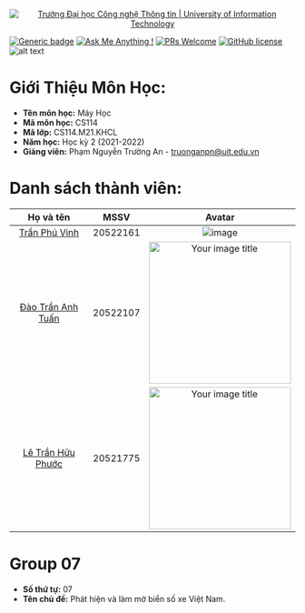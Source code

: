 <!-- Banner -->
<p align="center">
  <a href="https://www.uit.edu.vn/" title="Trường Đại học Công nghệ Thông tin" style="border: none;">
    <img src="https://i.imgur.com/WmMnSRt.png" alt="Trường Đại học Công nghệ Thông tin | University of Information Technology">
  </a>
</p>

[![Generic badge](https://img.shields.io/badge/Status-working-<COLOR>.svg)](https://shields.io/)
[![Ask Me Anything !](https://img.shields.io/badge/Ask%20me-anything-1abc9c.svg)](https://github.com/anhquan075/CS114.L22.KHCL/issues/new)
[![PRs Welcome](https://img.shields.io/badge/PRs-welcome-brightgreen.svg?style=flat-square)](http://makeapullrequest.com)
[![GitHub license](https://img.shields.io/github/license/Naereen/StrapDown.js.svg)](https://github.com/anhquan075/CS114.L22.KHCL/blob/master/LICENSE)
![alt text](https://img.shields.io/badge/Language-Python-green)

# Giới Thiệu Môn Học:
* __Tên môn học:__ Máy Học
* __Mã môn học:__ CS114
* __Mã lớp:__ CS114.M21.KHCL
* __Năm học:__ Học kỳ 2 (2021-2022)
* __Giảng viên:__ Phạm Nguyễn Trường An - <truonganpn@uit.edu.vn>

# Danh sách thành viên:
| Họ và tên      | MSSV | Avatar |
| :---:        |    :----:   |          :---: |
| [Trần Phú Vinh](https://github.com/Zrmikstri "Vinh's github")      | 20522161       | ![image](https://media.discordapp.net/attachments/945132357487329360/996334585371697232/unknown.png)  |
| [Đào Trần Anh Tuấn](https://github.com/daotrananhtuan09102002 "Tuấn's github")   | 20522107        | <img src="https://media.discordapp.net/attachments/945132357487329360/996332249215684678/31aa9a0333bcf0e2a9ad.jpg" alt="Your image title" width="250"/>|  
| [Lê Trần Hữu Phước](https://github.com/greentealatte2105 "Phước's github") | 20521775 |<img src="https://scontent.fdad3-4.fna.fbcdn.net/v/t1.6435-9/74406399_2380567492215652_9107474483265929216_n.jpg?_nc_cat=107&ccb=1-7&_nc_sid=174925&_nc_ohc=fAhsvyQ058gAX_3tguk&_nc_ht=scontent.fdad3-4.fna&oh=00_AT9yf5_C23hdJkp4i53DXXOj9EZhzYRFM-nv5uL8CTOz0w&oe=62F45FE3" alt="Your image title" width="250"/> |

# Group 07
* __Số thứ tự:__ 07
* __Tên chủ đề:__ Phát hiện và làm mờ biển số xe Việt Nam.
